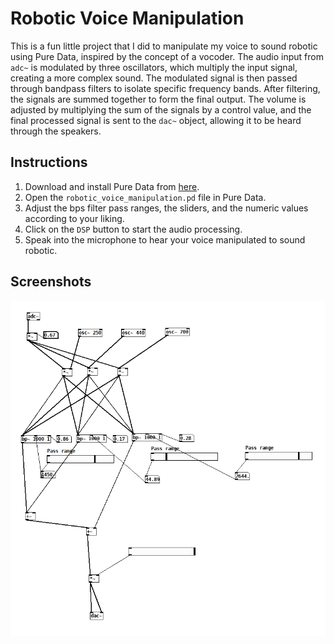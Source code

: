# Robotic Voice Manipulation

This is a fun little project that I did to manipulate my voice to sound robotic using Pure Data, inspired by the concept of a vocoder. The audio input from `adc~` is modulated by three oscillators, which multiply the input signal, creating a more complex sound. The modulated signal is then passed through bandpass filters to isolate specific frequency bands. After filtering, the signals are summed together to form the final output. The volume is adjusted by multiplying the sum of the signals by a control value, and the final processed signal is sent to the `dac~` object, allowing it to be heard through the speakers.

## Instructions

1. Download and install Pure Data from [here](https://puredata.info/downloads).
2. Open the `robotic_voice_manipulation.pd` file in Pure Data.
3. Adjust the bps filter pass ranges, the sliders, and the numeric values according to your liking.
4. Click on the `DSP` button to start the audio processing.
5. Speak into the microphone to hear your voice manipulated to sound robotic.

## Screenshots

![Robotic Voice](sample.png)
